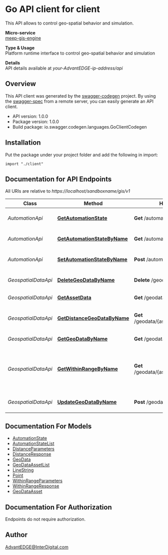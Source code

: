 # Go API client for client

This API allows to control geo-spatial behavior and simulation. <p>**Micro-service**<br>[meep-gis-engine](https://github.com/InterDigitalInc/AdvantEDGE/tree/master/go-apps/meep-gis-engine) <p>**Type & Usage**<br>Platform runtime interface to control geo-spatial behavior and simulation <p>**Details**<br>API details available at _your-AdvantEDGE-ip-address/api_

## Overview
This API client was generated by the [swagger-codegen](https://github.com/swagger-api/swagger-codegen) project.  By using the [swagger-spec](https://github.com/swagger-api/swagger-spec) from a remote server, you can easily generate an API client.

- API version: 1.0.0
- Package version: 1.0.0
- Build package: io.swagger.codegen.languages.GoClientCodegen

## Installation
Put the package under your project folder and add the following in import:
```golang
import "./client"
```

## Documentation for API Endpoints

All URIs are relative to *https://localhost/sandboxname/gis/v1*

Class | Method | HTTP request | Description
------------ | ------------- | ------------- | -------------
*AutomationApi* | [**GetAutomationState**](docs/AutomationApi.md#getautomationstate) | **Get** /automation | Get automation state
*AutomationApi* | [**GetAutomationStateByName**](docs/AutomationApi.md#getautomationstatebyname) | **Get** /automation/{type} | Get automation state
*AutomationApi* | [**SetAutomationStateByName**](docs/AutomationApi.md#setautomationstatebyname) | **Post** /automation/{type} | Set automation state
*GeospatialDataApi* | [**DeleteGeoDataByName**](docs/GeospatialDataApi.md#deletegeodatabyname) | **Delete** /geodata/{assetName} | Delete geospatial data
*GeospatialDataApi* | [**GetAssetData**](docs/GeospatialDataApi.md#getassetdata) | **Get** /geodata | Get geospatial data
*GeospatialDataApi* | [**GetDistanceGeoDataByName**](docs/GeospatialDataApi.md#getdistancegeodatabyname) | **Get** /geodata/{assetName}/distanceTo | Get distance between geospatial data points
*GeospatialDataApi* | [**GetGeoDataByName**](docs/GeospatialDataApi.md#getgeodatabyname) | **Get** /geodata/{assetName} | Get geospatial data
*GeospatialDataApi* | [**GetWithinRangeByName**](docs/GeospatialDataApi.md#getwithinrangebyname) | **Get** /geodata/{assetName}/withinRange | Returns if a geospatial data points is within a specified distance from a location
*GeospatialDataApi* | [**UpdateGeoDataByName**](docs/GeospatialDataApi.md#updategeodatabyname) | **Post** /geodata/{assetName} | Create/Update geospatial data


## Documentation For Models

 - [AutomationState](docs/AutomationState.md)
 - [AutomationStateList](docs/AutomationStateList.md)
 - [DistanceParameters](docs/DistanceParameters.md)
 - [DistanceResponse](docs/DistanceResponse.md)
 - [GeoData](docs/GeoData.md)
 - [GeoDataAssetList](docs/GeoDataAssetList.md)
 - [LineString](docs/LineString.md)
 - [Point](docs/Point.md)
 - [WithinRangeParameters](docs/WithinRangeParameters.md)
 - [WithinRangeResponse](docs/WithinRangeResponse.md)
 - [GeoDataAsset](docs/GeoDataAsset.md)


## Documentation For Authorization
 Endpoints do not require authorization.


## Author

AdvantEDGE@InterDigital.com

